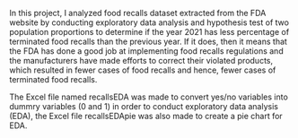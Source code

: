 In this project, I analyzed food recalls dataset extracted from the FDA website by conducting exploratory data analysis and hypothesis test of two population proportions to determine if the year 2021 has less percentage of terminated food recalls than the previous year. If it does, then it means that the FDA has done a good job at implementing food recalls regulations and the manufacturers have made efforts to correct their violated products, which resulted in fewer cases of food recalls and hence, fewer cases of terminated food recalls. 


The Excel file named recallsEDA was made to convert yes/no variables into dummry variables (0 and 1) in order to conduct exploratory data analysis (EDA), the Excel file recallsEDApie was also made to create a pie chart for EDA. 
